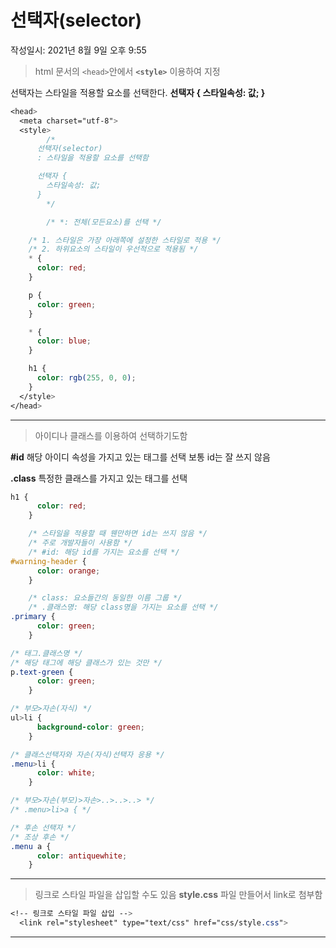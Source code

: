 # 선택자(selector)
작성일시: 2021년 8월 9일 오후 9:55

> html 문서의 `<head>`안에서 **`<style>`** 이용하여 지정

선택자는 스타일을 적용할 요소를 선택한다.
  **선택자 { 스타일속성: 값; }**
>

```css
<head>
  <meta charset="utf-8">
  <style>
		/*
      선택자(selector)
      : 스타일을 적용할 요소를 선택함

      선택자 {
        스타일속성: 값;
      }
		*/

		/* *: 전체(모든요소)를 선택 */

    /* 1. 스타일은 가장 아래쪽에 설정한 스타일로 적용 */
    /* 2. 하위요소의 스타일이 우선적으로 적용됨 */
    * {
      color: red;
    }

    p {
      color: green;
    }

    * {
      color: blue;
    }

    h1 {
      color: rgb(255, 0, 0);
    }
  </style>
</head>
```

---

> 아이디나 클래스를 이용하여 선택하기도함

**#id**
  해당 아이디 속성을 가지고 있는 태그를 선택
  보통 id는 잘 쓰지 않음

**.class**
  특정한 클래스를 가지고 있는 태그를 선택
>

```css
h1 {
      color: red;
    }

    /* 스타일을 적용할 때 웬만하면 id는 쓰지 않음 */
    /* 주로 개발자들이 사용함 */
    /* #id: 해당 id를 가지는 요소를 선택 */
#warning-header {
      color: orange;
    }

    /* class: 요소들간의 동일한 이름 그룹 */
    /* .클래스명: 해당 class명을 가지는 요소를 선택 */
.primary {
      color: green;
    }
```

```css
/* 태그.클래스명 */
/* 해당 태그에 해당 클래스가 있는 것만 */
p.text-green {
      color: green;
    }
```

```css
/* 부모>자손(자식) */
ul>li {
      background-color: green;
    }

/* 클래스선택자와 자손(자식)선택자 응용 */
.menu>li {
      color: white;
    }

/* 부모>자손(부모)>자손>..>..>..> */
/* .menu>li>a { */

/* 후손 선택자 */
/* 조상 후손 */
.menu a {
      color: antiquewhite;
    }
```

---

> 링크로 스타일 파일을 삽입할 수도 있음
**style.css** 파일 만들어서 link로 첨부함
>

```css
<!-- 링크로 스타일 파일 삽입 -->
  <link rel="stylesheet" type="text/css" href="css/style.css">
```

---